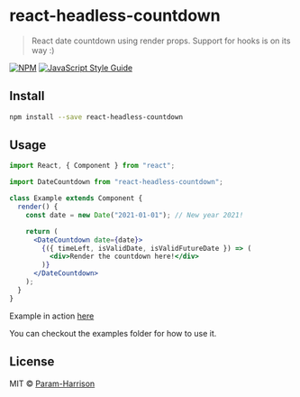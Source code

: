 # react-headless-countdown

> React date countdown using render props. Support for hooks is on its way :)

[![NPM](https://img.shields.io/npm/v/react-headless-countdown.svg)](https://www.npmjs.com/package/react-headless-countdown) [![JavaScript Style Guide](https://img.shields.io/badge/code_style-standard-brightgreen.svg)](https://standardjs.com)

## Install

```bash
npm install --save react-headless-countdown
```

## Usage

```jsx
import React, { Component } from "react";

import DateCountdown from "react-headless-countdown";

class Example extends Component {
  render() {
    const date = new Date("2021-01-01"); // New year 2021!

    return (
      <DateCountdown date={date}>
        {({ timeLeft, isValidDate, isValidFutureDate }) => (
          <div>Render the countdown here!</div>
        )}
      </DateCountdown>
    );
  }
}
```

Example in action [here](https://learnwithparam.github.io/react-date-countdown/)

You can checkout the examples folder for how to use it.

## License

MIT © [Param-Harrison](https://github.com/Param-Harrison)
